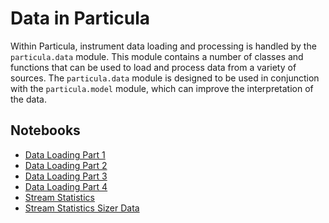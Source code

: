 # Data in Particula

Within Particula, instrument data loading and processing is handled by the
`particula.data` module. This module contains a number of classes and
functions that can be used to load and process data from a variety of
sources. The `particula.data` module is designed to be used in conjunction
with the `particula.model` module, which can improve the interpretation of
the data.

## Notebooks

- [Data Loading Part 1](notebooks/loading_data_part1.ipynb)
- [Data Loading Part 2](notebooks/loading_data_part2.ipynb)
- [Data Loading Part 3](notebooks/loading_data_part3.ipynb)
- [Data Loading Part 4](notebooks/loading_data_part4.ipynb)
- [Stream Statistics](notebooks/stream_stats_part1.ipynb)
- [Stream Statistics Sizer Data](notebook/sstream_stats_size_distribution_part2.ipynb)
